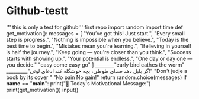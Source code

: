 # Github-testt
''' this is only a test for github'''
first repo
import random
import time
def get_motivation():
    messages = [
        "You’ve got this! Just start.",
        "Every small step is progress.",
        "Nothing is impossible when you believe.",
        "Today is the best time to begin.",
        "Mistakes mean you're learning.",
        "Believing in yourself is half the journey.",
        "Keep going — you're closer than you think.",
        "Success starts with showing up.",
        "Your potential is endless.",
        "One day or day one — you decide."
                "easy come easy go"
    ]
________"early bird cathes the worm"
_________"گر بلبل دهد صدای طوطی، بچه خوشگله کند ادعای لوتی!"
"Don't judje a book by its cover "
"No pain No gain!"
    return random.choice(messages)
if __name__ == "__main__":
    print("🌟 Today's Motivational Message:")
    print(get_motivation())
input()
